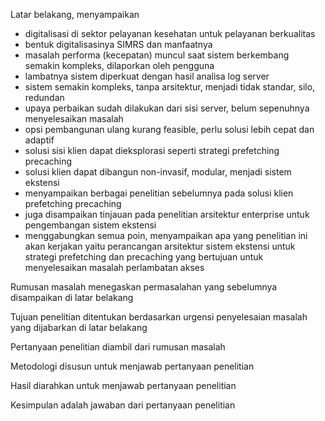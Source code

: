 Latar belakang, menyampaikan
- digitalisasi di sektor pelayanan kesehatan untuk pelayanan berkualitas
- bentuk digitalisasinya SIMRS dan manfaatnya
- masalah performa (kecepatan) muncul saat sistem berkembang semakin kompleks, dilaporkan oleh pengguna
- lambatnya sistem diperkuat dengan hasil analisa log server
- sistem semakin kompleks, tanpa arsitektur, menjadi tidak standar, silo, redundan
- upaya perbaikan sudah dilakukan dari sisi server, belum sepenuhnya menyelesaikan masalah
- opsi pembangunan ulang kurang feasible, perlu solusi lebih cepat dan adaptif
- solusi sisi klien dapat dieksplorasi seperti strategi prefetching precaching
- solusi klien dapat dibangun non-invasif, modular, menjadi sistem ekstensi
- menyampaikan berbagai penelitian sebelumnya pada solusi klien prefetching precaching
- juga disampaikan tinjauan pada penelitian arsitektur enterprise untuk pengembangan sistem ekstensi
- menggabungkan semua poin, menyampaikan apa yang penelitian ini akan kerjakan yaitu perancangan arsitektur sistem ekstensi untuk strategi prefetching dan precaching yang bertujuan untuk menyelesaikan masalah perlambatan akses

Rumusan masalah menegaskan permasalahan yang sebelumnya disampaikan di latar belakang

Tujuan penelitian ditentukan berdasarkan urgensi penyelesaian masalah yang dijabarkan di latar belakang

Pertanyaan penelitian diambil dari rumusan masalah

Metodologi disusun untuk menjawab pertanyaan penelitian

Hasil diarahkan untuk menjawab pertanyaan penelitian

Kesimpulan adalah jawaban dari pertanyaan penelitian